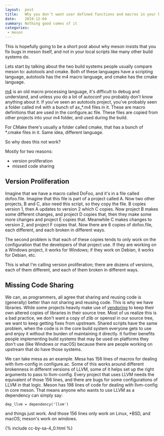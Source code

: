 ```yaml
---
layout:  post
title:   Why you don't want user defined functions and macros in your build system
date:    2019-12-04
summary: Nothing good comes of it
categories:
 - meson
---
```


This is hopefully going to be a short post about why meson insists that you fix
bugs in meson itself, and not in your local scripts like many other build
systems do.

Lets start by talking about the two build systems people usually compare meson
to: autotools and cmake. Both of these languages have a scripting language,
autotools has the m4 macro language, and cmake has the cmake language.

[m4](https://en.wikipedia.org/wiki/M4_(computer_language)) is an old macro
processing language, it's difficult to debug and understand, and unless you do
a lot of autoconf you probably don't know anything about it. If you've seen an
autotools project, you've probably seen a folder called m4 with a bunch of
ax\_\*.m4 files in it. These are macro definitions that are used in the
configure.ac file. These files are copied from other projects into your m4
folder, and used during the build.

For CMake there's usually a folder called cmake, that has a bunch of *.cmake
files in it. Same idea, different language.

So why does this not work?

Mostly for two reasons:
 - version proliferation
 - missed code sharing

## Version Proliferation

Imagine that we have a macro called DoFoo, and it's in a file called
dofoo.file. Imagine that this file is part of a project called A. Now two other
projects, B and C, also need this script, so they copy the file. B copies
version 1, then A updates to version 2 which C copies. Now project B makes some
different changes, and project D copies that, then they make some more changes
and project E copies that. Meanwhile C makes changes to version 2, and project
F copies that. Now there are 6 copies of dofoo.file, each different, and each
broken in different ways.

The second problem is that each of these copies tends to only work on the
configuration that the developers of that project use. If they are working on a
Windows project, it works for Windows; if they work on Debian, it works for
Debian, etc.

This is what I'm calling version proliferation; there are dozens of versions,
each of them different, and each of them broken in different ways.

## Missing Code Sharing

We can, as programmers, all agree that sharing and reusing code is (generally)
better than not sharing and reusing code. This is why we have libraries. While
some projects heavily make use of
[vendoring](https://stackoverflow.com/questions/26217488/what-is-vendoring) to
keep their own altered copies of libraries in their source tree. Most of us
realize this is a bad practice, we don't want a copy of zlib or openssl in our
source tree, we want to keep getting fixes from upstream. Shared scripts have
the same problem, when the code is in the core build system everyone gets to
use and enjoy it without the burden of maintaining it directly. It further
benefits people implementing build systems that may be used on platforms they
don't use (like Windows or macOS) because there are people working on upstream
that do have those systems.

We can take mesa as an example. Mesa has 156 lines of macros for dealing with
llvm-config in configure.ac. Some of this works around different brokenness in
different versions of LLVM, some of it helps set up the right arguments to pass
to llvm-config. Every project that uses LLVM needs the equivalent of those 156
lines, and there are bugs for some configurations of LLVM in that logic. Meson
has 198 lines of code for dealing with llvm-config in core meson. That means
anyone who wants to use LLVM as a dependency can simply say:

```meson
dep_llvm = dependency('llvm')
```

and things just work. And those 156 lines only work on Linux, *BSD, and macOS;
meson's work on windows.

{% include cc-by-sa-4_0.html %}
